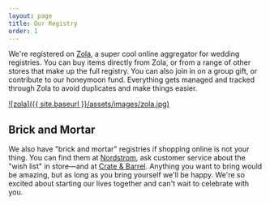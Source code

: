 ```yaml
---
layout: page
title: Our Registry
order: 1
---
```


We're registered on [Zola](https://www.zola.com/registry/georgianna-and-bryan), a super cool online aggregator for wedding registries. You can buy items directly from Zola, or from a range of other stores that make up the full registry. You can also join in on a group gift, or contribute to our honeymoon fund. Everything gets managed and tracked through Zola to avoid duplicates and make things easier.

[![zola]({{ site.baseurl }}/assets/images/zola.jpg)](https://www.zola.com/registry/georgianna-and-bryan) 

## Brick and Mortar

We also have "brick and mortar" registries if shopping online is not your thing. You can find them at [Nordstrom](https://secure.nordstrom.com/WishListSearchResults.aspx), ask customer service about the "wish list" in store—and at [Crate & Barrel](http://www.crateandbarrel.com/gift-registry/georgianna-paul-and-bryan-schuetz/r5386513). Anything you want to bring would be amazing, but as long as you bring yourself we'll be happy. We're so excited about starting our lives together and can't wait to celebrate with you. 